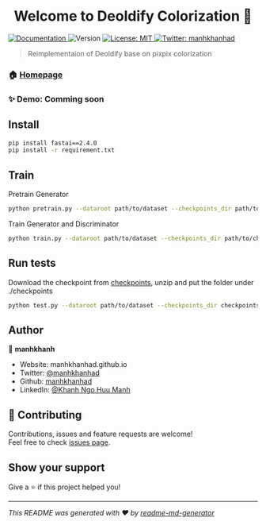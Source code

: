 <h1 align="center">Welcome to Deoldify Colorization 👋</h1>
<p>
  <a href="docs" target="_blank">
    <img alt="Documentation" src="https://img.shields.io/badge/documentation-yes-brightgreen.svg" />
  </a>
  <img alt="Version" src="https://img.shields.io/badge/version-0.5.0-blue.svg?cacheSeconds=2592000" />
  <a href="abc" target="_blank">
    <img alt="License: MIT" src="https://img.shields.io/badge/License-MIT-yellow.svg" />
  </a>
  <a href="https://twitter.com/manhkhanhad" target="_blank">
    <img alt="Twitter: manhkhanhad" src="https://img.shields.io/twitter/follow/manhkhanhad.svg?style=social" />
  </a>
</p>

> Reimplementaion of Deoldify base on pixpix colorization
### 🏠 [Homepage](https://github.com/manhkhanhad/Colorization)
### ✨ Demo: Comming soon

## Install

```sh
pip install fastai==2.4.0
pip install -r requirement.txt
```

## Train
Pretrain Generator
```sh
python pretrain.py --dataroot path/to/dataset --checkpoints_dir path/to/checkpoint --model deoldify --name name_model --n_epochs num_epoch --n_epochs_decay num_epoch_decay_lr --batch_size batchsize 
```
Train Generator and Discriminator
```sh
python train.py --dataroot path/to/dataset --checkpoints_dir path/to/checkpoint --model deoldify --name name_model --n_epochs num_epoch --n_epochs_decay num_epoch_decay_lr --batch_size batchsize 
```
## Run tests
Download the checkpoint from [checkpoints](https://drive.google.com/file/d/1OiXeWpDszWtBM_1dfZJdwUziLLU_Co-l/view?usp=sharing), unzip and 
put the folder under ./checkpoints
```sh
python test.py --dataroot path/to/dataset --checkpoints_dir checkpoints --model deoldify --name name_model --batch_size batchsize --num_test number_of_test_image --results_dir path/to/results
```

## Author

👤 **manhkhanh**

* Website: manhkhanhad.github.io
* Twitter: [@manhkhanhad](https://twitter.com/manhkhanhad)
* Github: [manhkhanhad](https://github.com/manhkhanhad)
* LinkedIn: [@Khanh Ngo Huu Manh](https://www.linkedin.com/in/khanh-ngo-huu-manh-29b73519a/)

## 🤝 Contributing

Contributions, issues and feature requests are welcome!<br />Feel free to check [issues page](https://github.com/manhkhanhad/Colorization/issues). 

## Show your support

Give a ⭐️ if this project helped you!

***
_This README was generated with ❤️ by [readme-md-generator](https://github.com/kefranabg/readme-md-generator)_
